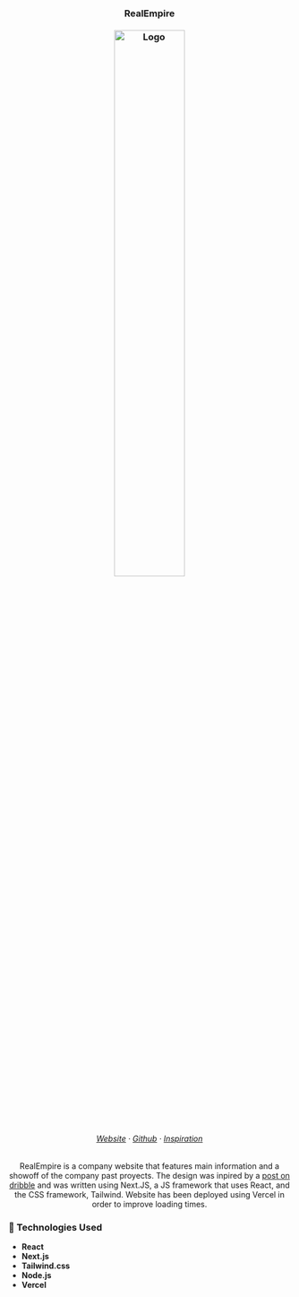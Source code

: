 <h3 align="center">
	RealEmpire<br></br>
	<img src="https://i.imgur.com/sfrZlM0.png" width="50%" alt="Logo"/>
</h3>

<h6 align="center">
  <a href="https://realempire.vercel.app/">Website</a>
  ·
  <a href="https://github.com/ethangalva/realempire">Github</a>
  ·
  <a href="https://dribbble.com/shots/19884830-INDThecture-landing-page-Architecture-Sunnyday-Sunnyday">Inspiration</a>
</h6>

<p align="center">
RealEmpire is a company website that features main information and a showoff of the company past proyects. The design was inpired by a <a href="https://dribbble.com/shots/19884830-INDThecture-landing-page-Architecture-Sunnyday-Sunnyday">post on dribble</a> and was written using Next.JS, a JS framework that uses React, and the CSS framework, Tailwind. Website has been deployed using Vercel in order to improve loading times.
</p>

### 🧠 Technologies Used
- **React**
- **Next.js**
- **Tailwind.css**
- **Node.js**
- **Vercel**
